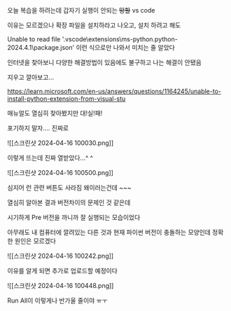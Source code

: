 오늘 복습을 하려는데 갑자기 실행이 안되는 ~~망할~~ vs code

이유는 모르겠으나 확장 파일을 설치하라고 나오고, 설치 하려고 해도

Unable to read file '.vscode\extensions\ms-python.python-2024.4.1\package.json' 이런 식으로만 나와서 미치는 줄 알았다

인터넷을 찾아보니 다양한 해결방법이 있음에도 불구하고 나는 해결이 안됐음

지우고 깔아보고...


https://learn.microsoft.com/en-us/answers/questions/1164245/unable-to-install-python-extension-from-visual-stu

매뉴얼도 열심히 찾아봤지만 대!실!패!



포기하지 말자.... 진짜로

![[스크린샷 2024-04-16 100030.png]]

이렇게 뜨는데 진짜 열받았다...^ ^

![[스크린샷 2024-04-16 100500.png]]

심지어 런 관련 버튼도 사라짐 왜이러는건데 ~~~

열심히 알아본 결과 버전차이의 문제인 것 같은데

시기하게 Pre 버전을 까니까 잘 실행되는 모습이었다

아무래도 내 컴퓨터에 깔려있는 다른 것과 현재 파이썬 버전이 충돌하는 모양인데 정확한 원인은 모르겠다

![[스크린샷 2024-04-16 100242.png]]

이유를 알게 되면 추가로 업로드할 예정이다

![[스크린샷 2024-04-16 100448.png]]

Run All이 이렇게나 반가울 줄이야 ㅠㅜ